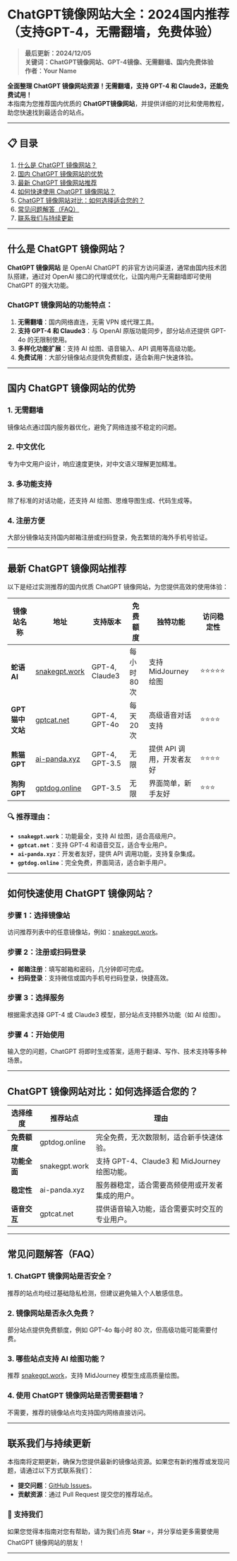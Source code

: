 # ChatGPT镜像网站大全：2024国内推荐（支持GPT-4，无需翻墙，免费体验）

> **最后更新：2024/12/05**  
> **关键词：ChatGPT镜像网站、GPT-4镜像、无需翻墙、国内免费体验**  
> **作者：Your Name**

**全面整理 ChatGPT 镜像网站资源！无需翻墙，支持 GPT-4 和 Claude3，还能免费试用！**  
本指南为您推荐国内优质的 **ChatGPT镜像网站**，并提供详细的对比和使用教程，助您快速找到最适合的站点。

---

## 📋 目录
1. [什么是 ChatGPT 镜像网站？](#什么是-chatgpt-镜像网站)  
2. [国内 ChatGPT 镜像网站的优势](#国内-chatgpt-镜像网站的优势)  
3. [最新 ChatGPT 镜像网站推荐](#最新-chatgpt-镜像网站推荐)  
4. [如何快速使用 ChatGPT 镜像网站？](#如何快速使用-chatgpt-镜像网站)  
5. [ChatGPT 镜像网站对比：如何选择适合您的？](#chatgpt-镜像网站对比如何选择适合您的)  
6. [常见问题解答（FAQ）](#常见问题解答-faq)  
7. [联系我们与持续更新](#联系我们与持续更新)

---

## 什么是 ChatGPT 镜像网站？

**ChatGPT 镜像网站** 是 OpenAI ChatGPT 的非官方访问渠道，通常由国内技术团队搭建，通过对 OpenAI 接口的代理或优化，让国内用户无需翻墙即可使用 ChatGPT 的强大功能。

### **ChatGPT 镜像网站的功能特点：**
1. **无需翻墙**：国内网络直连，无需 VPN 或代理工具。
2. **支持 GPT-4 和 Claude3**：与 OpenAI 原版功能同步，部分站点还提供 GPT-4o 的无限制使用。
3. **多样化功能扩展**：支持 AI 绘图、语音输入、API 调用等高级功能。
4. **免费试用**：大部分镜像站点提供免费额度，适合新用户快速体验。

---

## 国内 ChatGPT 镜像网站的优势

### **1. 无需翻墙**
镜像站点通过国内服务器优化，避免了网络连接不稳定的问题。

### **2. 中文优化**
专为中文用户设计，响应速度更快，对中文语义理解更加精准。

### **3. 多功能支持**
除了标准的对话功能，还支持 AI 绘图、思维导图生成、代码生成等。

### **4. 注册方便**
大部分镜像站支持国内邮箱注册或扫码登录，免去繁琐的海外手机号验证。

---

## 最新 ChatGPT 镜像网站推荐

以下是经过实测推荐的国内优质 ChatGPT 镜像网站，为您提供高效的使用体验：

| **镜像站名称**         | **地址**                        | **支持版本**         | **免费额度**           | **独特功能**              | **访问稳定性** |
|----------------------|--------------------------------|---------------------|------------------------|--------------------------|----------------|
| **蛇语 AI**         | [snakegpt.work](https://snakegpt.work) | GPT-4, Claude3         | 每小时 80 次             | 支持 MidJourney 绘图       | ⭐⭐⭐⭐⭐       |
| **GPT 猫中文站**     | [gptcat.net](https://gptcat.net)        | GPT-4, GPT-4o          | 每天 20 次                | 高级语音对话支持            | ⭐⭐⭐⭐        |
| **熊猫 GPT**         | [ai-panda.xyz](https://ai-panda.xyz)    | GPT-4, GPT-3.5         | 无限                      | 提供 API 调用，开发者友好   | ⭐⭐⭐⭐        |
| **狗狗 GPT**         | [gptdog.online](https://gptdog.online)  | GPT-3.5                | 无限                      | 界面简单，新手友好          | ⭐⭐⭐         |

### 🔍 推荐理由：
- **`snakegpt.work`**：功能最全，支持 AI 绘图，适合高级用户。
- **`gptcat.net`**：支持 GPT-4 和语音交互，适合专业用户。
- **`ai-panda.xyz`**：开发者友好，提供 API 调用功能，支持复杂集成。
- **`gptdog.online`**：完全免费，界面简洁，适合新手用户。

---

## 如何快速使用 ChatGPT 镜像网站？

### **步骤 1：选择镜像站**
访问推荐列表中的任意镜像站，例如：[snakegpt.work](https://snakegpt.work)。

### **步骤 2：注册或扫码登录**
- **邮箱注册**：填写邮箱和密码，几分钟即可完成。
- **扫码登录**：支持微信或国内手机号扫码登录，快捷高效。

### **步骤 3：选择服务**
根据需求选择 GPT-4 或 Claude3 模型，部分站点支持额外功能（如 AI 绘图）。

### **步骤 4：开始使用**
输入您的问题，ChatGPT 将即时生成答案，适用于翻译、写作、技术支持等多种场景。

---

## ChatGPT 镜像网站对比：如何选择适合您的？

| **选择维度**       | **推荐站点**          | **理由**                                            |
|-------------------|---------------------|---------------------------------------------------|
| **免费额度**       | gptdog.online       | 完全免费，无次数限制，适合新手快速体验。               |
| **功能全面**       | snakegpt.work       | 支持 GPT-4、Claude3 和 MidJourney 绘图功能。         |
| **稳定性**         | ai-panda.xyz        | 服务器稳定，适合需要高频使用或开发者集成的用户。         |
| **语音交互**       | gptcat.net          | 提供语音输入功能，适合需要实时交互的专业用户。           |

---

## 常见问题解答（FAQ）

### **1. ChatGPT 镜像网站是否安全？**
推荐的站点均经过基础隐私检测，但建议避免输入个人敏感信息。

### **2. 镜像网站是否永久免费？**
部分站点提供免费额度，例如 GPT-4o 每小时 80 次，但高级功能可能需要付费。

### **3. 哪些站点支持 AI 绘图功能？**
推荐 [snakegpt.work](https://snakegpt.work)，支持 MidJourney 模型生成高质量绘图。

### **4. 使用 ChatGPT 镜像网站是否需要翻墙？**
不需要，推荐的镜像站点均支持国内网络直接访问。

---

## 联系我们与持续更新

本指南将定期更新，确保为您提供最新的镜像站资源。如果您有新的推荐或发现问题，请通过以下方式联系我们：
- **提交问题**：[GitHub Issues](https://github.com/your-repo/issues)。  
- **贡献资源**：通过 Pull Request 提交您的推荐站点。

### 🌟 支持我们
如果您觉得本指南对您有帮助，请为我们点亮 **Star** ⭐，并分享给更多需要使用 ChatGPT 镜像网站的朋友！

---

